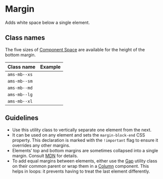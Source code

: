 <!-- @license CC0-1.0 -->

# Margin

Adds white space below a single element.

## Class names

The five sizes of [Component Space](/docs/brand-design-tokens-space--docs) are available for the height of the bottom margin.

| Class name   | Example                                                                                      |
| :----------- | :------------------------------------------------------------------------------------------- |
| `ams-mb--xs` | <div className="ams-docs-token-example--space" style="inline-size: var(--ams-margin-xs);" /> |
| `ams-mb--sm` | <div className="ams-docs-token-example--space" style="inline-size: var(--ams-margin-sm);" /> |
| `ams-mb--md` | <div className="ams-docs-token-example--space" style="inline-size: var(--ams-margin-md);" /> |
| `ams-mb--lg` | <div className="ams-docs-token-example--space" style="inline-size: var(--ams-margin-lg);" /> |
| `ams-mb--xl` | <div className="ams-docs-token-example--space" style="inline-size: var(--ams-margin-xl);" /> |

## Guidelines

- Use this utility class to vertically separate one element from the next.
- It can be used on any element and sets the `margin-block-end` CSS property. This declaration is marked with the `!important` flag to ensure it overrides any other margins.
- Elements’ top and bottom margins are sometimes collapsed into a single margin. Consult [MDN](https://developer.mozilla.org/en-US/docs/Web/CSS/CSS_box_model/Mastering_margin_collapsing) for details.
- To add equal margins between elements, either use the [Gap](/docs/utilities-css-gap--docs) utility class on their common parent or wrap them in a [Column](/docs/components-layout-column--docs) component.
  This helps in loops: it prevents having to treat the last element differently.
